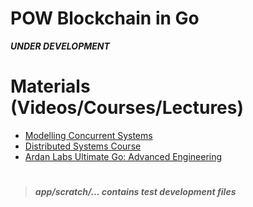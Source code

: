 # POW Blockchain in Go

**_UNDER DEVELOPMENT_**

# Materials (Videos/Courses/Lectures)

- [Modelling Concurrent Systems](https://www.youtube.com/watch?v=erLqyXZikoo)
- [Distributed Systems Course](https://www.youtube.com/playlist?list=PLeKd45zvjcDFUEv_ohr_HdUFe97RItdiB)
- [Ardan Labs Ultimate Go: Advanced Engineering](https://courses.ardanlabs.com/bundles/Ardanlabsonline)

#

> **_app/scratch/... contains test development files_**
